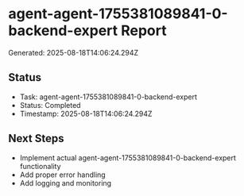 # agent-agent-1755381089841-0-backend-expert Report

Generated: 2025-08-18T14:06:24.294Z

## Status
- Task: agent-agent-1755381089841-0-backend-expert
- Status: Completed
- Timestamp: 2025-08-18T14:06:24.294Z

## Next Steps
- Implement actual agent-agent-1755381089841-0-backend-expert functionality
- Add proper error handling
- Add logging and monitoring
